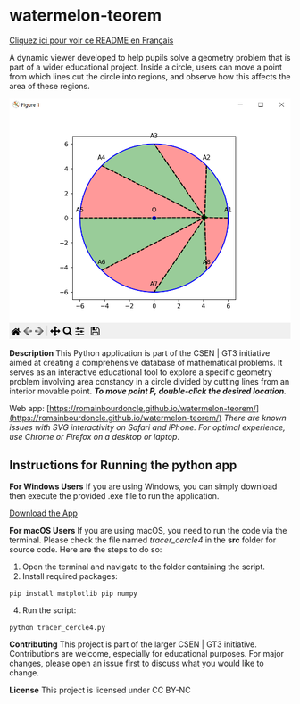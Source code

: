 # watermelon-teorem

[Cliquez ici pour voir ce README en Français](README.md)

A dynamic viewer developed to help pupils solve a geometry problem that is part of a wider educational project. Inside a circle, users can move a point from which lines cut the circle into regions, and observe how this affects the area of these regions.

![app_screenshot](./docs/capture.png)

**Description**
This Python application is part of the CSEN | GT3 initiative aimed at creating a comprehensive database of mathematical problems. It serves as an interactive educational tool to explore a specific geometry problem involving area constancy in a circle divided by cutting lines from an interior movable point. _**To move point P, double-click the desired location**._

Web app: [https://romainbourdoncle.github.io/watermelon-teorem/](https://romainbourdoncle.github.io/watermelon-teorem/) _There are known issues with SVG interactivity on Safari and iPhone. For optimal experience, use Chrome or Firefox on a desktop or laptop_.
## Instructions for Running the python app

**For Windows Users**
If you are using Windows, you can simply download then execute the provided .exe file to run the application.

[Download the App](https://github.com/romainbourdoncle/watermelon-teorem/releases/download/v1.0.0/tracer_cercle4.exe)

**For macOS Users**
If you are using macOS, you need to run the code via the terminal. Please check the file named *tracer_cercle4* in the **src** folder for source code. Here are the steps to do so:
1. Open the terminal and navigate to the folder containing the script.
2. Install required packages:
```
pip install matplotlib pip numpy
```

4. Run the script:
```
python tracer_cercle4.py
```
**Contributing**
This project is part of the larger CSEN | GT3 initiative. Contributions are welcome, especially for educational purposes. For major changes, please open an issue first to discuss what you would like to change.

**License**
This project is licensed under CC BY-NC
